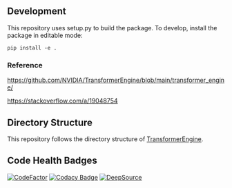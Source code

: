 
## Development
This repository uses setup.py to build the package. To develop, install the package in editable mode:
```
pip install -e .
```

### Reference
https://github.com/NVIDIA/TransformerEngine/blob/main/transformer_engine/

https://stackoverflow.com/a/19048754

## Directory Structure
This repository follows the directory structure of [TransformerEngine](github.com/NVIDIA/TransformerEngine/).

## Code Health Badges
[![CodeFactor](https://www.codefactor.io/repository/github/k-wu/intrasm_engine/badge?s=749489c3b14056d2ece1446c9f6f3e55572069b3)](https://www.codefactor.io/repository/github/k-wu/intrasm_engine)
[![Codacy Badge](https://app.codacy.com/project/badge/Grade/efbb131ba609458c8a586ea63c2534e2)](https://app.codacy.com?utm_source=gh&utm_medium=referral&utm_content=&utm_campaign=Badge_grade)
[![DeepSource](https://app.deepsource.com/gh/K-Wu/intrasm_engine.svg/?label=active+issues&show_trend=true&token=OE3XZsUS8QPEMWILgPiJbtGG)](https://app.deepsource.com/gh/K-Wu/intrasm_engine/)

